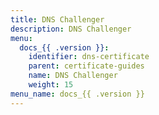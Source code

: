 ```yaml
---
title: DNS Challenger
description: DNS Challenger
menu:
  docs_{{ .version }}:
    identifier: dns-certificate
    parent: certificate-guides
    name: DNS Challenger
    weight: 15
menu_name: docs_{{ .version }}
---
```

